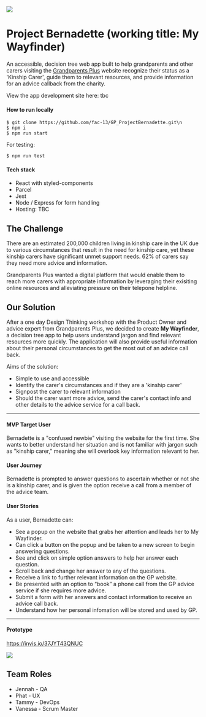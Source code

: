 ![](https://travis-ci.org/fac-13/GP_ProjectBernadette.svg?branch=master)

# Project Bernadette (working title: My Wayfinder)

An accessible, decision tree web app built to help grandparents and other carers visiting the [Grandparents Plus](https://www.grandparentsplus.org.uk/) website recognize their status as a 'Kinship Carer', guide them to relevant resources, and provide information for an advice callback from the charity. 

View the app development site here: tbc

#### How to run locally

```
$ git clone https://github.com/fac-13/GP_ProjectBernadette.git\n
$ npm i
$ npm run start
   ```

For testing:

```
$ npm run test
```

#### Tech stack
* React with styled-components
* Parcel
* Jest
* Node / Express for form handling
* Hosting: TBC 


## The Challenge
There are an estimated 200,000 children living in kinship care in the UK due to various circumstances that result in the need for kinship care, yet these kinship carers have significant unmet support needs. 62% of carers say they need more advice and information.

Grandparents Plus wanted a digital platform that would enable them to reach more carers with appropriate information by leveraging their exisiting online resources and alleviating pressure on their telepone helpline.


## Our Solution

After a one day Design Thinking workshop with the Product Owner and advice expert from Grandparents Plus, we decided to create **My Wayfinder**, a decision tree app to help users understand jargon and find relevant resources more quickly. The application will also provide useful information about their personal circumstances to get the most out of an advice call back. 


Aims of the solution: 

* Simple to use and accessible 
* Identify the carer's circumstances and if they are a 'kinship carer'
* Signpost the carer to relevant information
* Should the carer want more advice, send the carer's contact info and other details to the advice service for a call back. 

------
#### MVP Target User
Bernadette is a "confused newbie" visiting the website for the first time. She wants to better understand her situation and is not familiar with jargon such as "kinship carer," meaning she will overlook key information relevant to her.

#### User Journey

Bernadette is prompted to answer questions to ascertain whether or not she is a kinship carer, and is given the option receive a call from a member of the advice team. 

#### User Stories

 As a user, Bernadette can:

* See a popup on the website that grabs her attention and leads her to My Wayfinder.
* Can click a button on the popup and be taken to a new screen to begin answering questions.
* See and click on simple option answers to help her answer each question.
* Scroll back and change her answer to any of the questions.
* Receive a link to further relevant information on the GP website.
* Be presented with an option to “book” a phone call from the GP advice service if she requires more advice.
* Submit a form with her answers and contact information to receive an advice call back.
*  Understand how her personal infomation will be stored and used by GP. 
------------
#### Prototype

https://invis.io/37JYT43QNUC

![](https://i.imgur.com/wGMgYzh.png)


## Team Roles
* Jennah - QA
* Phat - UX
* Tammy - DevOps
* Vanessa - Scrum Master

